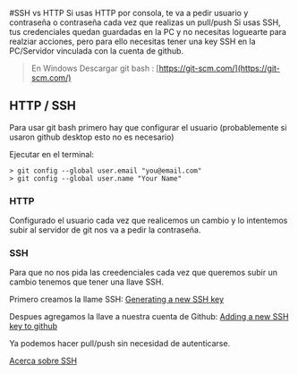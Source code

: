 #SSH vs HTTP
Si usas HTTP por consola, te va a pedir usuario y contraseña o contraseña cada vez que realizas un pull/push
Si usas SSH, tus credenciales quedan guardadas en la PC y no necesitas loguearte para realziar acciones, pero para ello necesitas tener una key SSH en la PC/Servidor vinculada con la cuenta de github.

>En Windows Descargar git bash : [https://git-scm.com/](https://git-scm.com/)

## HTTP / SSH
Para usar git bash primero hay que configurar el usuario (probablemente si usaron github desktop esto no es necesario)

Ejecutar en el terminal: 
```
> git config --global user.email "you@email.com" 
> git config --global user.name "Your Name"
```

### HTTP

Configurado el usuario cada vez que realicemos un cambio y lo intentemos subir al servidor de git nos va a pedir la contraseña.

### SSH

Para que no nos pida las creedenciales cada vez que queremos subir un cambio tenemos que tener una llave SSH.

Primero creamos la llame SSH: [Generating a new SSH key](https://help.github.com/articles/generating-a-new-ssh-key-and-adding-it-to-the-ssh-agent/)

Despues agregamos la llave a nuestra cuenta de Github: [Adding a new SSH key to github](https://help.github.com/articles/adding-a-new-ssh-key-to-your-github-account/)


Ya podemos hacer pull/push sin necesidad de autenticarse.


[Acerca sobre SSH](https://help.github.com/articles/about-ssh/)

